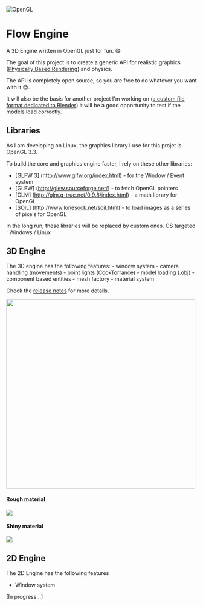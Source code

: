 ![OpenGL](https://upload.wikimedia.org/wikipedia/commons/thumb/e/e9/Opengl-logo.svg/2000px-Opengl-logo.svg.png)

# Flow Engine

A 3D Engine written in OpenGL just for fun. :smile:

The goal of this project is to create a generic API for realistic graphics ([Physically Based Rendering](https://sketchfab.com/pbr)) and physics.

The API is completely open source, so you are free to do whatever you want with it :wink:.

It will also be the basis for another project I'm working on ([a custom file format dedicated to Blender](https://github.com/massile/sls-blender-exporter))
it will be a good opportunity to test if the models load correctly.


## Libraries

As I am developing on Linux, the graphics library I use for this projet is OpenGL 3.3.

To build the core and graphics engine faster, I rely on these other libraries:

 - [GLFW 3] (http://www.glfw.org/index.html) - for the Window / Event system
 - [GLEW] (http://glew.sourceforge.net/) - to fetch OpenGL pointers
 - [GLM] (http://glm.g-truc.net/0.9.8/index.html) - a math library for OpenGL
 - [SOIL] (http://www.lonesock.net/soil.html) - to load images as a series of pixels for OpenGL
 
In the long run, these libraries will be replaced by custom ones.
OS targeted : Windows / Linux

## 3D Engine 

The 3D engine has the following features: 
    - window system
    - camera handling (movements)
    - point lights (CookTorrance)
    - model loading (.obj)
    - component based entities
    - mesh factory
    - material system

Check the [release notes](https://github.com/massile/FlowEngine/releases) for more details.

<img src="documentation/main.gif" width="500"/>


#### Rough material
 
 ![](documentation/rough.gif)
 
#### Shiny material
 
 ![](documentation/shiny.gif)

## 2D Engine

The 2D Engine has the following features
   - Window system
   
[In progress...]